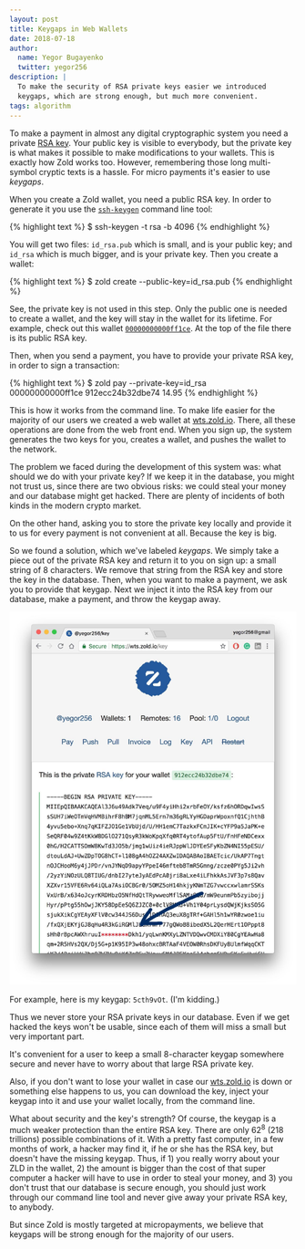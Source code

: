 ```yaml
---
layout: post
title: Keygaps in Web Wallets
date: 2018-07-18
author:
  name: Yegor Bugayenko
  twitter: yegor256
description: |
  To make the security of RSA private keys easier we introduced
  keygaps, which are strong enough, but much more convenient.
tags: algorithm
---
```


To make a payment in almost any digital cryptographic system
you need a private [RSA key](https://en.wikipedia.org/wiki/RSA_%28cryptosystem%29). Your public key is visible to everybody,
but the private key is what makes it possible to make modifications
to your wallets. This is exactly how Zold works too. However, remembering
those long multi-symbol cryptic texts is a hassle. For micro payments
it's easier to use _keygaps_.

<!--more-->

When you create a Zold wallet, you need a public RSA key. In order
to generate it you use the [`ssh-keygen`](https://www.ssh.com/ssh/keygen/)
command line tool:

{% highlight text %}
$ ssh-keygen -t rsa -b 4096
{% endhighlight %}

You will get two files: `id_rsa.pub` which is small, and is your public key;
and `id_rsa` which is much bigger, and is your private key. Then you create a wallet:

{% highlight text %}
$ zold create --public-key=id_rsa.pub
{% endhighlight %}

See, the private key is not used in this step. Only the public one is
needed to create a wallet, and the key will stay in the wallet for its
lifetime. For example, check out this wallet [`00000000000ff1ce`](http://b1.zold.io/wallet/00000000000ff1ce.txt).
At the top of the file there is its public RSA key.

Then, when you send a payment, you have to provide your private RSA key,
in order to sign a transaction:

{% highlight text %}
$ zold pay --private-key=id_rsa \
  00000000000ff1ce 912ecc24b32dbe74 14.95
{% endhighlight %}

This is how it works from the command line. To make life easier for the
majority of our users we created a web wallet at [wts.zold.io](https://wts.zold.io).
There, all these operations are done from the web front end. When you sign up,
the system generates the two keys for you, creates a wallet, and pushes the wallet
to the network.

The problem we faced during the development of this system was: what should we do with your private key?
If we keep it in the database, you might not trust us, since there are two obvious
risks: we could steal your money and our database might get hacked. There are
plenty of incidents of both kinds in the modern crypto market.

On the other hand, asking you to store the private key locally and provide
it to us for every payment is not convenient at all. Because the key is big.

So we found a solution, which we've labeled _keygaps_. We simply take a piece
out of the private RSA key and return it to you on sign up: a small string
of 8 characters. We remove that string from the RSA key and store the
key in the database. Then, when you want to make a payment, we ask you to provide
that keygap. Next we inject it into the RSA key from our database, make a
payment, and throw the keygap away.

<img src="/images/2018/07/wts-keygap.jpg"/>

For example, here is my keygap: `5cth9vOt`. (I'm kidding.)

Thus we never store your RSA private keys in our database. Even if we get hacked
the keys won't be usable, since each of them will miss a small but
very important part.

It's convenient for a user to keep a small 8-character keygap somewhere
secure and never have to worry about that large RSA private key.

Also, if you don't want to lose your wallet in case our [wts.zold.io](https://wts.zold.io)
is down or something else happens to us, you can download the key, inject your
keygap into it and use your wallet locally, from the command line.

What about security and the key's strength? Of course, the keygap is a much weaker
protection than the entire RSA key. There are only 62<sup>8</sup> (218 trillions) possible
combinations of it. With a pretty fast computer, in a few months of work, a
hacker may find it, if he or she has the RSA key, but doesn't have the missing
keygap. Thus, if 1) you really worry about your ZLD in the wallet, 2) the amount
is bigger than the cost of that super computer a hacker will have to use in order
to steal your money, and 3) you don't trust that our database is secure enough,
you should just work through our command line tool and never give away
your private RSA key, to anybody.

But since Zold is mostly targeted at micropayments, we believe that keygaps
will be strong enough for the majority of our users.
